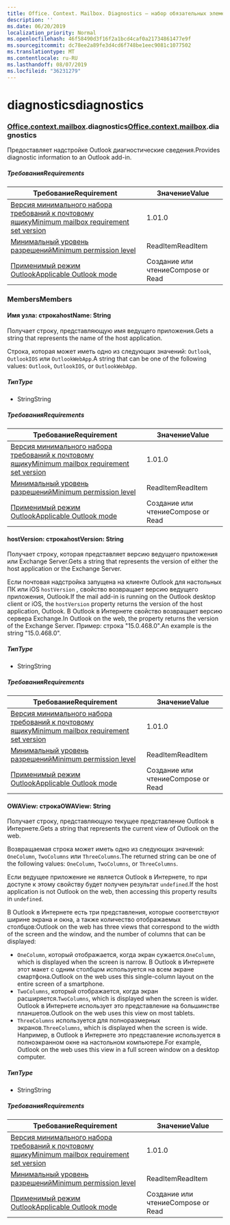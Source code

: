 ```yaml
---
title: Office. Context. Mailbox. Diagnostics — набор обязательных элементов 1,3
description: ''
ms.date: 06/20/2019
localization_priority: Normal
ms.openlocfilehash: 46f58490d3f16f2a1bcd4caf0a21734861477e9f
ms.sourcegitcommit: dc78ee2a89fe3d4cd6f748be1eec9081c1077502
ms.translationtype: MT
ms.contentlocale: ru-RU
ms.lasthandoff: 08/07/2019
ms.locfileid: "36231279"
---
```

# <a name="diagnostics"></a><span data-ttu-id="c39c5-102">diagnostics</span><span class="sxs-lookup"><span data-stu-id="c39c5-102">diagnostics</span></span>

### <a name="officeofficemdcontextofficecontextmdmailboxofficecontextmailboxmddiagnostics"></a><span data-ttu-id="c39c5-103">[Office](Office.md)[.context](Office.context.md)[.mailbox](Office.context.mailbox.md).diagnostics</span><span class="sxs-lookup"><span data-stu-id="c39c5-103">[Office](Office.md)[.context](Office.context.md)[.mailbox](Office.context.mailbox.md).diagnostics</span></span>

<span data-ttu-id="c39c5-104">Предоставляет надстройке Outlook диагностические сведения.</span><span class="sxs-lookup"><span data-stu-id="c39c5-104">Provides diagnostic information to an Outlook add-in.</span></span>

##### <a name="requirements"></a><span data-ttu-id="c39c5-105">Требования</span><span class="sxs-lookup"><span data-stu-id="c39c5-105">Requirements</span></span>

|<span data-ttu-id="c39c5-106">Требование</span><span class="sxs-lookup"><span data-stu-id="c39c5-106">Requirement</span></span>| <span data-ttu-id="c39c5-107">Значение</span><span class="sxs-lookup"><span data-stu-id="c39c5-107">Value</span></span>|
|---|---|
|[<span data-ttu-id="c39c5-108">Версия минимального набора требований к почтовому ящику</span><span class="sxs-lookup"><span data-stu-id="c39c5-108">Minimum mailbox requirement set version</span></span>](/office/dev/add-ins/reference/requirement-sets/outlook-api-requirement-sets)| <span data-ttu-id="c39c5-109">1.0</span><span class="sxs-lookup"><span data-stu-id="c39c5-109">1.0</span></span>|
|[<span data-ttu-id="c39c5-110">Минимальный уровень разрешений</span><span class="sxs-lookup"><span data-stu-id="c39c5-110">Minimum permission level</span></span>](/outlook/add-ins/understanding-outlook-add-in-permissions)| <span data-ttu-id="c39c5-111">ReadItem</span><span class="sxs-lookup"><span data-stu-id="c39c5-111">ReadItem</span></span>|
|[<span data-ttu-id="c39c5-112">Применимый режим Outlook</span><span class="sxs-lookup"><span data-stu-id="c39c5-112">Applicable Outlook mode</span></span>](/outlook/add-ins/#extension-points)| <span data-ttu-id="c39c5-113">Создание или чтение</span><span class="sxs-lookup"><span data-stu-id="c39c5-113">Compose or Read</span></span>|

### <a name="members"></a><span data-ttu-id="c39c5-114">Members</span><span class="sxs-lookup"><span data-stu-id="c39c5-114">Members</span></span>

#### <a name="hostname-string"></a><span data-ttu-id="c39c5-115">Имя узла: строка</span><span class="sxs-lookup"><span data-stu-id="c39c5-115">hostName: String</span></span>

<span data-ttu-id="c39c5-116">Получает строку, представляющую имя ведущего приложения.</span><span class="sxs-lookup"><span data-stu-id="c39c5-116">Gets a string that represents the name of the host application.</span></span>

<span data-ttu-id="c39c5-117">Строка, которая может иметь одно из следующих значений: `Outlook`, `OutlookIOS` или `OutlookWebApp`.</span><span class="sxs-lookup"><span data-stu-id="c39c5-117">A string that can be one of the following values: `Outlook`, `OutlookIOS`, or `OutlookWebApp`.</span></span>

##### <a name="type"></a><span data-ttu-id="c39c5-118">Тип</span><span class="sxs-lookup"><span data-stu-id="c39c5-118">Type</span></span>

*   <span data-ttu-id="c39c5-119">String</span><span class="sxs-lookup"><span data-stu-id="c39c5-119">String</span></span>

##### <a name="requirements"></a><span data-ttu-id="c39c5-120">Требования</span><span class="sxs-lookup"><span data-stu-id="c39c5-120">Requirements</span></span>

|<span data-ttu-id="c39c5-121">Требование</span><span class="sxs-lookup"><span data-stu-id="c39c5-121">Requirement</span></span>| <span data-ttu-id="c39c5-122">Значение</span><span class="sxs-lookup"><span data-stu-id="c39c5-122">Value</span></span>|
|---|---|
|[<span data-ttu-id="c39c5-123">Версия минимального набора требований к почтовому ящику</span><span class="sxs-lookup"><span data-stu-id="c39c5-123">Minimum mailbox requirement set version</span></span>](/office/dev/add-ins/reference/requirement-sets/outlook-api-requirement-sets)| <span data-ttu-id="c39c5-124">1.0</span><span class="sxs-lookup"><span data-stu-id="c39c5-124">1.0</span></span>|
|[<span data-ttu-id="c39c5-125">Минимальный уровень разрешений</span><span class="sxs-lookup"><span data-stu-id="c39c5-125">Minimum permission level</span></span>](/outlook/add-ins/understanding-outlook-add-in-permissions)| <span data-ttu-id="c39c5-126">ReadItem</span><span class="sxs-lookup"><span data-stu-id="c39c5-126">ReadItem</span></span>|
|[<span data-ttu-id="c39c5-127">Применимый режим Outlook</span><span class="sxs-lookup"><span data-stu-id="c39c5-127">Applicable Outlook mode</span></span>](/outlook/add-ins/#extension-points)| <span data-ttu-id="c39c5-128">Создание или чтение</span><span class="sxs-lookup"><span data-stu-id="c39c5-128">Compose or Read</span></span>|

#### <a name="hostversion-string"></a><span data-ttu-id="c39c5-129">hostVersion: строка</span><span class="sxs-lookup"><span data-stu-id="c39c5-129">hostVersion: String</span></span>

<span data-ttu-id="c39c5-130">Получает строку, которая представляет версию ведущего приложения или Exchange Server.</span><span class="sxs-lookup"><span data-stu-id="c39c5-130">Gets a string that represents the version of either the host application or the Exchange Server.</span></span>

<span data-ttu-id="c39c5-131">Если почтовая надстройка запущена на клиенте Outlook для настольных ПК или iOS `hostVersion` , свойство возвращает версию ведущего приложения, Outlook.</span><span class="sxs-lookup"><span data-stu-id="c39c5-131">If the mail add-in is running on the Outlook desktop client or iOS, the `hostVersion` property returns the version of the host application, Outlook.</span></span> <span data-ttu-id="c39c5-132">В Outlook в Интернете свойство возвращает версию сервера Exchange.</span><span class="sxs-lookup"><span data-stu-id="c39c5-132">In Outlook on the web, the property returns the version of the Exchange Server.</span></span> <span data-ttu-id="c39c5-133">Пример: строка "15.0.468.0".</span><span class="sxs-lookup"><span data-stu-id="c39c5-133">An example is the string "15.0.468.0".</span></span>

##### <a name="type"></a><span data-ttu-id="c39c5-134">Тип</span><span class="sxs-lookup"><span data-stu-id="c39c5-134">Type</span></span>

*   <span data-ttu-id="c39c5-135">String</span><span class="sxs-lookup"><span data-stu-id="c39c5-135">String</span></span>

##### <a name="requirements"></a><span data-ttu-id="c39c5-136">Требования</span><span class="sxs-lookup"><span data-stu-id="c39c5-136">Requirements</span></span>

|<span data-ttu-id="c39c5-137">Требование</span><span class="sxs-lookup"><span data-stu-id="c39c5-137">Requirement</span></span>| <span data-ttu-id="c39c5-138">Значение</span><span class="sxs-lookup"><span data-stu-id="c39c5-138">Value</span></span>|
|---|---|
|[<span data-ttu-id="c39c5-139">Версия минимального набора требований к почтовому ящику</span><span class="sxs-lookup"><span data-stu-id="c39c5-139">Minimum mailbox requirement set version</span></span>](/office/dev/add-ins/reference/requirement-sets/outlook-api-requirement-sets)| <span data-ttu-id="c39c5-140">1.0</span><span class="sxs-lookup"><span data-stu-id="c39c5-140">1.0</span></span>|
|[<span data-ttu-id="c39c5-141">Минимальный уровень разрешений</span><span class="sxs-lookup"><span data-stu-id="c39c5-141">Minimum permission level</span></span>](/outlook/add-ins/understanding-outlook-add-in-permissions)| <span data-ttu-id="c39c5-142">ReadItem</span><span class="sxs-lookup"><span data-stu-id="c39c5-142">ReadItem</span></span>|
|[<span data-ttu-id="c39c5-143">Применимый режим Outlook</span><span class="sxs-lookup"><span data-stu-id="c39c5-143">Applicable Outlook mode</span></span>](/outlook/add-ins/#extension-points)| <span data-ttu-id="c39c5-144">Создание или чтение</span><span class="sxs-lookup"><span data-stu-id="c39c5-144">Compose or Read</span></span>|

#### <a name="owaview-string"></a><span data-ttu-id="c39c5-145">OWAView: строка</span><span class="sxs-lookup"><span data-stu-id="c39c5-145">OWAView: String</span></span>

<span data-ttu-id="c39c5-146">Получает строку, представляющую текущее представление Outlook в Интернете.</span><span class="sxs-lookup"><span data-stu-id="c39c5-146">Gets a string that represents the current view of Outlook on the web.</span></span>

<span data-ttu-id="c39c5-147">Возвращаемая строка может иметь одно из следующих значений: `OneColumn`, `TwoColumns` или `ThreeColumns`.</span><span class="sxs-lookup"><span data-stu-id="c39c5-147">The returned string can be one of the following values: `OneColumn`, `TwoColumns`, or `ThreeColumns`.</span></span>

<span data-ttu-id="c39c5-148">Если ведущее приложение не является Outlook в Интернете, то при доступе к этому свойству будет получен результат `undefined`.</span><span class="sxs-lookup"><span data-stu-id="c39c5-148">If the host application is not Outlook on the web, then accessing this property results in `undefined`.</span></span>

<span data-ttu-id="c39c5-149">В Outlook в Интернете есть три представления, которые соответствуют ширине экрана и окна, а также количество отображаемых столбцов:</span><span class="sxs-lookup"><span data-stu-id="c39c5-149">Outlook on the web has three views that correspond to the width of the screen and the window, and the number of columns that can be displayed:</span></span>

*   <span data-ttu-id="c39c5-150">`OneColumn`, который отображается, когда экран сужается.</span><span class="sxs-lookup"><span data-stu-id="c39c5-150">`OneColumn`, which is displayed when the screen is narrow.</span></span> <span data-ttu-id="c39c5-151">В Outlook в Интернете этот макет с одним столбцом используется на всем экране смартфона.</span><span class="sxs-lookup"><span data-stu-id="c39c5-151">Outlook on the web uses this single-column layout on the entire screen of a smartphone.</span></span>
*   <span data-ttu-id="c39c5-152">`TwoColumns`, который отображается, когда экран расширяется.</span><span class="sxs-lookup"><span data-stu-id="c39c5-152">`TwoColumns`, which is displayed when the screen is wider.</span></span> <span data-ttu-id="c39c5-153">Outlook в Интернете использует это представление на большинстве планшетов.</span><span class="sxs-lookup"><span data-stu-id="c39c5-153">Outlook on the web uses this view on most tablets.</span></span>
*   <span data-ttu-id="c39c5-154">`ThreeColumns` используется для полноразмерных экранов.</span><span class="sxs-lookup"><span data-stu-id="c39c5-154">`ThreeColumns`, which is displayed when the screen is wide.</span></span> <span data-ttu-id="c39c5-155">Например, в Outlook в Интернете это представление используется в полноэкранном окне на настольном компьютере.</span><span class="sxs-lookup"><span data-stu-id="c39c5-155">For example, Outlook on the web uses this view in a full screen window on a desktop computer.</span></span>

##### <a name="type"></a><span data-ttu-id="c39c5-156">Тип</span><span class="sxs-lookup"><span data-stu-id="c39c5-156">Type</span></span>

*   <span data-ttu-id="c39c5-157">String</span><span class="sxs-lookup"><span data-stu-id="c39c5-157">String</span></span>

##### <a name="requirements"></a><span data-ttu-id="c39c5-158">Требования</span><span class="sxs-lookup"><span data-stu-id="c39c5-158">Requirements</span></span>

|<span data-ttu-id="c39c5-159">Требование</span><span class="sxs-lookup"><span data-stu-id="c39c5-159">Requirement</span></span>| <span data-ttu-id="c39c5-160">Значение</span><span class="sxs-lookup"><span data-stu-id="c39c5-160">Value</span></span>|
|---|---|
|[<span data-ttu-id="c39c5-161">Версия минимального набора требований к почтовому ящику</span><span class="sxs-lookup"><span data-stu-id="c39c5-161">Minimum mailbox requirement set version</span></span>](/office/dev/add-ins/reference/requirement-sets/outlook-api-requirement-sets)| <span data-ttu-id="c39c5-162">1.0</span><span class="sxs-lookup"><span data-stu-id="c39c5-162">1.0</span></span>|
|[<span data-ttu-id="c39c5-163">Минимальный уровень разрешений</span><span class="sxs-lookup"><span data-stu-id="c39c5-163">Minimum permission level</span></span>](/outlook/add-ins/understanding-outlook-add-in-permissions)| <span data-ttu-id="c39c5-164">ReadItem</span><span class="sxs-lookup"><span data-stu-id="c39c5-164">ReadItem</span></span>|
|[<span data-ttu-id="c39c5-165">Применимый режим Outlook</span><span class="sxs-lookup"><span data-stu-id="c39c5-165">Applicable Outlook mode</span></span>](/outlook/add-ins/#extension-points)| <span data-ttu-id="c39c5-166">Создание или чтение</span><span class="sxs-lookup"><span data-stu-id="c39c5-166">Compose or Read</span></span>|

